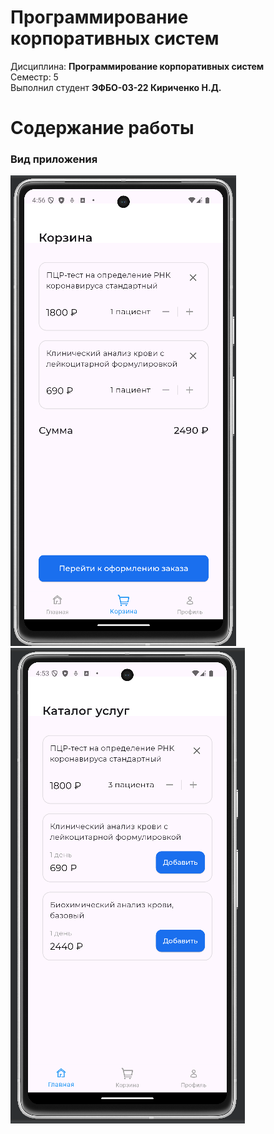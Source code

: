 # Программирование корпоративных систем
Дисциплина: **Программирование корпоративных систем** <br>
Семестр: 5 <br>
Выполнил студент **ЭФБО-03-22 Кириченко Н.Д.** <br>

# Содержание работы
### Вид приложения <br>
![Alt-текст](/images/PKS5_7_1.png "СКРИНШОТ")
![Alt-текст](/images/PKS5_7_2.png "СКРИНШОТ")